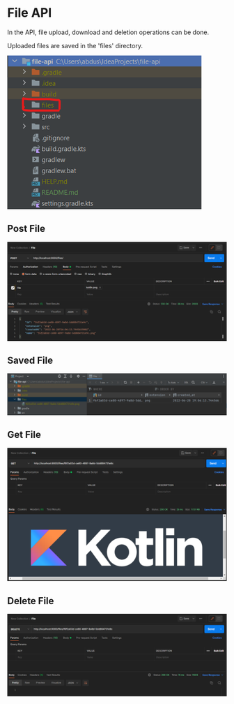 # File API
In the API, file upload, download and deletion operations can be done.

Uploaded files are saved in the 'files' directory.

![](./screenshot/files.png)

## Post File
![](./screenshot/post-file.png)

## Saved File
![](./screenshot/saved-file.png)

## Get File
![](./screenshot/get-file.png)

## Delete File
![](./screenshot/delete-file.png)
